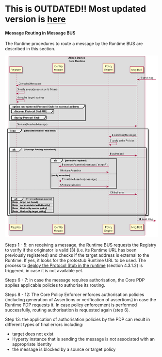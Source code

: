 **This is OUTDATED!! Most updated version is [here](https://github.com/reTHINK-project/dev-service-framework/blob/d3.2-working-docs/docs/specs/dynamic-view/basics/bus-msg-rounting.md)**
=========================================================================================================================================================================================

#### Message Routing in Message BUS

The Runtime procedures to route a message by the Runtime BUS are described in this section.

![Figure @runtime-bus-msg-routing: Message Routing in Message BUS](bus-msg-routing.png)

Steps 1 - 5: on receiving a message, the Runtime BUS requests the Registry to verify if the originator is valid (3) (i.e. its Runtime URL has been previously registered) and checks if the target address is external to the Runtime. If yes, it looks for the protostub Runtime URL to be used. The process to [deploy the Protocol Stub in the runtime](deploy-protostub.md) (section 4.3.1.2) is triggered, in case it is not available yet.

Steps 6 - 7: in case the message requires authorisation, the Core PDP applies applicable policies to authorise its routing.

Steps 8 - 12: The Core Policy Enforcer enforces authorisation policies (including generation of Assertions or verification of assertions) in case the Runtime PDP requests it. In case policy enforcement is performed successfully, routing authorisation is requested again (step 6).

Step 13: the application of authorisation policies by the PDP can result in different types of final errors including:

-	target does not exist
-	Hyperty instance that is sending the message is not associated with an appropriate Identity
-	the message is blocked by a source or target policy
